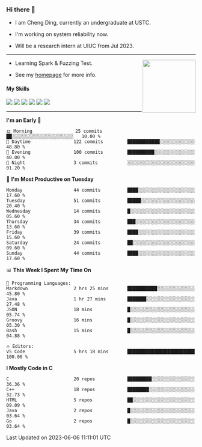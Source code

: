 ### Hi there 👋

* I am Cheng Ding, currently an undergraduate at USTC.
  
* I'm working on system reliability now.

* Will be a research intern at UIUC from Jul 2023.

---

<img align="right" height="141" src="https://github-readme-stats.vercel.app/api?username=IrisesD&theme=tokyonight&show_icons=true&count_private=true">

-  Learning Spark & Fuzzing Test.

-  See my [homepage](https://irisesd.github.io) for more info.

#### My Skills

![](https://img.shields.io/badge/C++-65318e?logo=cplusplus&logoColor=fff)
![](https://img.shields.io/badge/Python-3e74a2?logo=python&logoColor=fff)
![](https://img.shields.io/badge/C-5654a2?logo=c&logoColor=fff)
![](https://img.shields.io/badge/Go-00aaff?logo=go&logoColor=fff)
![](https://img.shields.io/badge/Docker-0088ff?logo=docker&logoColor=fff)
![](https://img.shields.io/badge/Apache-D22128?logo=apache&logoColor=fff)

---
<!--START_SECTION:waka-->
**I'm an Early 🐤** 

```text
🌞 Morning                25 commits          ██░░░░░░░░░░░░░░░░░░░░░░░   10.00 % 
🌆 Daytime                122 commits         ████████████░░░░░░░░░░░░░   48.80 % 
🌃 Evening                100 commits         ██████████░░░░░░░░░░░░░░░   40.00 % 
🌙 Night                  3 commits           ░░░░░░░░░░░░░░░░░░░░░░░░░   01.20 % 
```
📅 **I'm Most Productive on Tuesday** 

```text
Monday                   44 commits          ████░░░░░░░░░░░░░░░░░░░░░   17.60 % 
Tuesday                  51 commits          █████░░░░░░░░░░░░░░░░░░░░   20.40 % 
Wednesday                14 commits          █░░░░░░░░░░░░░░░░░░░░░░░░   05.60 % 
Thursday                 34 commits          ███░░░░░░░░░░░░░░░░░░░░░░   13.60 % 
Friday                   39 commits          ████░░░░░░░░░░░░░░░░░░░░░   15.60 % 
Saturday                 24 commits          ██░░░░░░░░░░░░░░░░░░░░░░░   09.60 % 
Sunday                   44 commits          ████░░░░░░░░░░░░░░░░░░░░░   17.60 % 
```


📊 **This Week I Spent My Time On** 

```text
💬 Programming Languages: 
Markdown                 2 hrs 25 mins       ███████████░░░░░░░░░░░░░░   45.80 % 
Java                     1 hr 27 mins        ███████░░░░░░░░░░░░░░░░░░   27.48 % 
JSON                     18 mins             █░░░░░░░░░░░░░░░░░░░░░░░░   05.74 % 
Groovy                   16 mins             █░░░░░░░░░░░░░░░░░░░░░░░░   05.30 % 
Bash                     15 mins             █░░░░░░░░░░░░░░░░░░░░░░░░   04.88 % 

🔥 Editors: 
VS Code                  5 hrs 18 mins       █████████████████████████   100.00 % 
```

**I Mostly Code in C** 

```text
C                        20 repos            █████████░░░░░░░░░░░░░░░░   36.36 % 
C++                      18 repos            ████████░░░░░░░░░░░░░░░░░   32.73 % 
HTML                     5 repos             ██░░░░░░░░░░░░░░░░░░░░░░░   09.09 % 
Java                     2 repos             █░░░░░░░░░░░░░░░░░░░░░░░░   03.64 % 
Go                       2 repos             █░░░░░░░░░░░░░░░░░░░░░░░░   03.64 % 
```




 Last Updated on 2023-06-06 11:11:01 UTC
<!--END_SECTION:waka-->